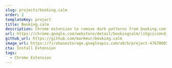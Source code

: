 ```yaml
---
slug: projects/booking.calm
order: 2
templateKey: project
title: Booking.calm
description: Chrome extension to remove dark patterns from booking.com.
url: https://chrome.google.com/webstore/detail/bookingcalm/lihgcicimndjcfapacikhepdjichnepm
github_url: https://github.com/markmur/booking.calm
image_url: https://firebasestorage.googleapis.com/v0/b/project-4767000521921178323.appspot.com/o/projects%2Fresized%2Fbooking-calm_1200x1500?alt=media&token=42617801-fa05-4726-99d3-9565dd1649f5
cta: Install Extension
tags:
  - Chrome Extension
---
```

